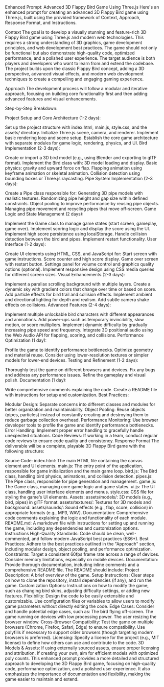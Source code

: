 Enhanced Prompt: Advanced 3D Flappy Bird Game Using Three.js
Here's an enhanced prompt for creating an advanced 3D Flappy Bird game using Three.js, built using the provided framework of Context, Approach, Response Format, and Instructions.

Context
The goal is to develop a visually stunning and feature-rich 3D Flappy Bird game using Three.js and modern web technologies. This requires a strong understanding of 3D graphics, game development principles, and web development best practices. The game should not only be functional but also demonstrate high-quality code, optimized performance, and a polished user experience. The target audience is both players and developers who want to learn from and extend the codebase. The project builds upon the classic Flappy Bird concept, adding a 3D perspective, advanced visual effects, and modern web development techniques to create a compelling and engaging gaming experience.

Approach
The development process will follow a modular and iterative approach, focusing on building core functionality first and then adding advanced features and visual enhancements.

Step-by-Step Breakdown:

Project Setup and Core Architecture (1-2 days):

Set up the project structure with index.html, main.js, style.css, and the assets/ directory.
Initialize Three.js scene, camera, and renderer.
Implement basic rendering loop and scene setup.
Establish the core game architecture with separate modules for game logic, rendering, physics, and UI.
Bird Implementation (2-3 days):

Create or import a 3D bird model (e.g., using Blender and exporting to glTF format).
Implement the Bird class with:
3D model loading and display.
Basic physics: gravity and upward force on flap.
Flapping animation using keyframe animation or skeletal animation.
Collision detection using bounding boxes or Three.js raycasting.
Pipe System Implementation (2-3 days):

Create a Pipe class responsible for:
Generating 3D pipe models with realistic textures.
Randomizing pipe height and gap size within defined constraints.
Object pooling to improve performance by reusing pipe objects.
Managing pipe movement and recycling pipes that move off-screen.
Game Logic and State Management (2 days):

Implement the Game class to manage game states (start screen, gameplay, game over).
Implement scoring logic and display the score using the UI.
Implement high score persistence using localStorage.
Handle collision detection between the bird and pipes.
Implement restart functionality.
User Interface (1-2 days):

Create UI elements using HTML, CSS, and JavaScript for:
Start screen with game instructions.
Score counter and high score display.
Game over screen with restart button.
Settings panel for volume control and graphics quality options (optional).
Implement responsive design using CSS media queries for different screen sizes.
Visual Enhancements (2-3 days):

Implement a parallax scrolling background with multiple layers.
Create a dynamic sky with gradient colors that change over time or based on score.
Add particle effects for bird trail and collision effects.
Implement ambient and directional lighting for depth and realism.
Add subtle camera shake effects on collisions.
Advanced Features (2-4 days):

Implement multiple unlockable bird characters with different appearances and animations.
Add power-ups such as temporary invincibility, slow motion, or score multipliers.
Implement dynamic difficulty by gradually increasing pipe speed and frequency.
Integrate 3D positional audio using the Web Audio API for flapping, scoring, and collisions.
Performance Optimization (1 day):

Profile the game to identify performance bottlenecks.
Optimize geometry and material reuse.
Consider using lower-resolution textures or simpler models for lower-end devices.
Testing and Refinement (1-2 days):

Thoroughly test the game on different browsers and devices.
Fix any bugs and address any performance issues.
Refine the gameplay and visual polish.
Documentation (1 day):

Write comprehensive comments explaining the code.
Create a README file with instructions for setup and customization.
Best Practices:

Modular Design: Separate concerns into different classes and modules for better organization and maintainability.
Object Pooling: Reuse objects (pipes, particles) instead of constantly creating and destroying them to reduce garbage collection overhead.
Performance Monitoring: Use browser developer tools to profile the game and identify performance bottlenecks.
Error Handling: Implement proper error handling to gracefully handle unexpected situations.
Code Reviews: If working in a team, conduct regular code reviews to ensure code quality and consistency.
Response Format
The deliverable will be a complete, playable 3D Flappy Bird game with the following structure:

Source Code:
index.html: The main HTML file containing the canvas element and UI elements.
main.js: The entry point of the application, responsible for game initialization and the main game loop.
bird.js: The Bird class, handling bird physics, animations, and collision detection.
pipes.js: The Pipe class, responsible for pipe generation and management.
game.js: The Game class, managing core game logic and game states.
ui.js: The UI class, handling user interface elements and menus.
style.css: CSS file for styling the game's UI elements.
Assets:
assets/models/: 3D models (e.g., bird, pipes) in glTF format.
assets/textures/: Textures for 3D models and background.
assets/sounds/: Sound effects (e.g., flap, score, collision) in appropriate formats (e.g., MP3, WAV).
Documentation:
Comprehensive code comments explaining the logic and functionality of each module.
README.md: A markdown file with instructions for setting up and running the game, including any dependencies and customization options.
Instructions
High-Quality Standards: Code should be clean, well-commented, and follow modern JavaScript best practices (ES6+).
Best Practices: Adhere to the best practices outlined in the "Approach" section, including modular design, object pooling, and performance optimization.
Constraints: Target a consistent 60fps frame rate across a range of devices. Consider memory limitations, especially on mobile devices.
Documentation: Provide thorough documentation, including inline comments and a comprehensive README file. The README should include:
Project Description: A brief overview of the game.
Setup Instructions: Clear steps on how to clone the repository, install dependencies (if any), and run the game.
Customization Options: Instructions on how to modify the game, such as changing bird skins, adjusting difficulty settings, or adding new features.
Flexibility: Design the code to be easily extensible and customizable. Use configuration files or variables to allow users to modify game parameters without directly editing the code.
Edge Cases: Consider and handle potential edge cases, such as:
The bird flying off-screen.
The game running on devices with low processing power.
The user resizing the browser window.
Cross-Browser Compatibility: Test the game on multiple browsers (Chrome, Firefox, Safari, Edge) to ensure compatibility. Use polyfills if necessary to support older browsers (though targeting modern browsers is preferred).
Licensing: Specify a license for the project (e.g., MIT license) to define how others can use and contribute to the code.
3D Models & Assets: If using externally sourced assets, ensure proper licensing and attribution. If creating your own, aim for efficient models with optimized poly counts. This enhanced prompt provides a more detailed and structured approach to developing the 3D Flappy Bird game, focusing on high-quality code, performance optimization, and a polished user experience. It also emphasizes the importance of documentation and flexibility, making the game easier to maintain and extend.